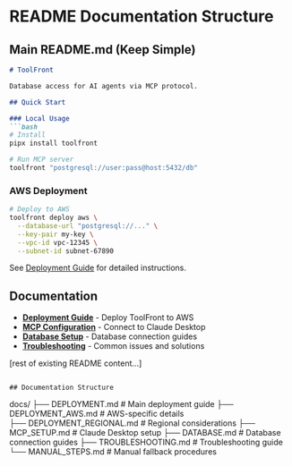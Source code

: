 # README Documentation Structure

## Main README.md (Keep Simple)

```markdown
# ToolFront

Database access for AI agents via MCP protocol.

## Quick Start

### Local Usage
```bash
# Install
pipx install toolfront

# Run MCP server
toolfront "postgresql://user:pass@host:5432/db"
```

### AWS Deployment
```bash
# Deploy to AWS
toolfront deploy aws \
  --database-url "postgresql://..." \
  --key-pair my-key \
  --vpc-id vpc-12345 \
  --subnet-id subnet-67890
```

See [Deployment Guide](docs/DEPLOYMENT.md) for detailed instructions.

## Documentation

- **[Deployment Guide](docs/DEPLOYMENT.md)** - Deploy ToolFront to AWS
- **[MCP Configuration](docs/MCP_SETUP.md)** - Connect to Claude Desktop
- **[Database Setup](docs/DATABASE.md)** - Database connection guides
- **[Troubleshooting](docs/TROUBLESHOOTING.md)** - Common issues and solutions

[rest of existing README content...]
```

## Documentation Structure

```
docs/
├── DEPLOYMENT.md           # Main deployment guide
├── DEPLOYMENT_AWS.md       # AWS-specific details  
├── DEPLOYMENT_REGIONAL.md  # Regional considerations
├── MCP_SETUP.md           # Claude Desktop setup
├── DATABASE.md            # Database connection guides
├── TROUBLESHOOTING.md     # Troubleshooting guide
└── MANUAL_STEPS.md        # Manual fallback procedures
```
